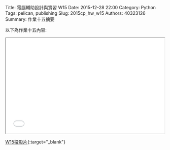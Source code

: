 Title: 電腦輔助設計與實習  W15
Date: 2015-12-28 22:00
Category: Python
Tags: pelican, publishing
Slug: 2015cp_hw_w15
Authors: 40323126
Summary: 作業十五摘要

以下為作業十五內容:

<iframe src="40323126_cp_w15.html" width="500" height="300"></iframe>

[W15投影片](40323126_cp_w15.html){:target="_blank"}




